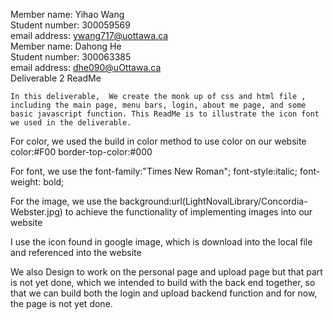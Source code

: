 Member name: Yihao Wang
<br/>
Student number: 300059569
<br/>
email address: ywang717@uottawa.ca  
Member name: Dahong He
<br/>
Student number: 300063385
<br/>
email address: dhe090@uOttawa.ca   
 Deliverable 2 ReadMe

    In this deliverable,  We create the monk up of css and html file , including the main page, menu bars, login, about me page, and some basic javascript function. This ReadMe is to illustrate the icon font we used in the deliverable.

For color, we used the build in color method to use color on our website
color:#F00
border-top-color:#000

For font, we use the
font-family:"Times New Roman";
font-style:italic;
font-weight: bold;

For the image, we use the 
background:url(LightNovalLibrary/Concordia-Webster.jpg)
to achieve the functionality of implementing images into our website

I use the icon found in google image, which is download into the local file and referenced into the website

We also Design to work on the personal page and upload page but that part is not yet done, which we intended to build with the back end together, so that we can build both the login and upload backend function and for now, the page is not yet done.


